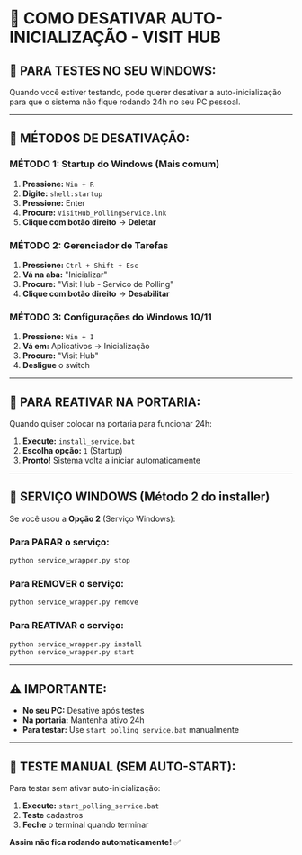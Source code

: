 # 🛑 COMO DESATIVAR AUTO-INICIALIZAÇÃO - VISIT HUB

## 📖 **PARA TESTES NO SEU WINDOWS:**

Quando você estiver testando, pode querer desativar a auto-inicialização para que o sistema não fique rodando 24h no seu PC pessoal.

---

## 🔧 **MÉTODOS DE DESATIVAÇÃO:**

### **MÉTODO 1: Startup do Windows (Mais comum)**

1. **Pressione:** `Win + R`
2. **Digite:** `shell:startup`
3. **Pressione:** Enter
4. **Procure:** `VisitHub_PollingService.lnk`
5. **Clique com botão direito** → **Deletar**

### **MÉTODO 2: Gerenciador de Tarefas**

1. **Pressione:** `Ctrl + Shift + Esc`
2. **Vá na aba:** "Inicializar"
3. **Procure:** "Visit Hub - Servico de Polling"
4. **Clique com botão direito** → **Desabilitar**

### **MÉTODO 3: Configurações do Windows 10/11**

1. **Pressione:** `Win + I`
2. **Vá em:** Aplicativos → Inicialização
3. **Procure:** "Visit Hub"
4. **Desligue** o switch

---

## 🏢 **PARA REATIVAR NA PORTARIA:**

Quando quiser colocar na portaria para funcionar 24h:

1. **Execute:** `install_service.bat`
2. **Escolha opção:** `1` (Startup)
3. **Pronto!** Sistema volta a iniciar automaticamente

---

## 🔄 **SERVIÇO WINDOWS (Método 2 do installer)**

Se você usou a **Opção 2** (Serviço Windows):

### **Para PARAR o serviço:**
```cmd
python service_wrapper.py stop
```

### **Para REMOVER o serviço:**
```cmd
python service_wrapper.py remove
```

### **Para REATIVAR o serviço:**
```cmd
python service_wrapper.py install
python service_wrapper.py start
```

---

## ⚠️ **IMPORTANTE:**

- **No seu PC:** Desative após testes
- **Na portaria:** Mantenha ativo 24h
- **Para testar:** Use `start_polling_service.bat` manualmente

---

## 🧪 **TESTE MANUAL (SEM AUTO-START):**

Para testar sem ativar auto-inicialização:

1. **Execute:** `start_polling_service.bat`
2. **Teste** cadastros
3. **Feche** o terminal quando terminar

**Assim não fica rodando automaticamente!** ✅ 